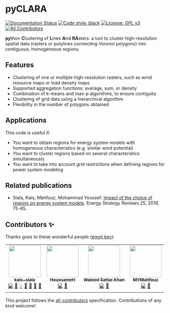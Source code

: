# pyCLARA
[![Documentation Status](https://readthedocs.org/projects/geoclustering/badge/?version=latest)](http://geoclustering.readthedocs.io/en/latest/?badge=latest)
[![Code style: black](https://img.shields.io/badge/code%20style-black-000000.svg)](https://github.com/psf/black)
[![License: GPL v3](https://img.shields.io/badge/License-GPLv3-blue.svg)](https://www.gnu.org/licenses/gpl-3.0)
[![All Contributors](https://img.shields.io/badge/all_contributors-4-orange.svg?style=flat-square)](#contributors)

**py**thon **C**lustering of **L**ines **A**nd **RA**sters: a tool to cluster high-resolution spatial data (rasters or polylines connecting Voronoi polygons) into contiguous, homogeneous regions.

## Features
* Clustering of one or multiple high-resolution rasters, such as wind resource maps or load density maps
* Supported aggregation functions: average, sum, or density
* Combination of k-means and max-p algorithms, to ensure contiguity
* Clustering of grid data using a hierarchical algorithm
* Flexibility in the number of polygons obtained

## Applications
This code is useful if:

* You want to obtain regions for energy system models with homogeneous characteristics (e.g. similar wind potential)
* You want to cluster regions based on several characteristics simultaneously
* You want to take into account grid restrictions when defining regions for power system modeling

## Related publications

* Siala, Kais; Mahfouz, Mohammad Youssef: [Impact of the choice of regions on energy system models](https://doi.org/10.1016/j.esr.2019.100362). Energy Strategy Reviews 25, 2019, 75-85.

## Contributors ✨

Thanks goes to these wonderful people ([emoji key](https://allcontributors.org/docs/en/emoji-key)):

<!-- ALL-CONTRIBUTORS-LIST:START - Do not remove or modify this section -->
<!-- prettier-ignore-start -->
<!-- markdownlint-disable -->
<table>
  <tr>
    <td align="center"><a href="https://github.com/kais-siala"><img src="https://avatars2.githubusercontent.com/u/21306297?v=4" width="100px;" alt=""/><br /><sub><b>kais-siala</b></sub></a><br /><a href="https://github.com/tum-ens/geoclustering/commits?author=kais-siala" title="Code">💻</a> <a href="https://github.com/tum-ens/geoclustering/commits?author=kais-siala" title="Documentation">📖</a> <a href="#example-kais-siala" title="Examples">💡</a> <a href="#ideas-kais-siala" title="Ideas, Planning, & Feedback">🤔</a> <a href="#maintenance-kais-siala" title="Maintenance">🚧</a> <a href="https://github.com/tum-ens/geoclustering/pulls?q=is%3Apr+reviewed-by%3Akais-siala" title="Reviewed Pull Requests">👀</a> <a href="#talk-kais-siala" title="Talks">📢</a></td>
    <td align="center"><a href="https://github.com/HoussameH"><img src="https://avatars2.githubusercontent.com/u/48953960?v=4" width="100px;" alt=""/><br /><sub><b>HoussameH</b></sub></a><br /><a href="https://github.com/tum-ens/geoclustering/commits?author=HoussameH" title="Code">💻</a> <a href="https://github.com/tum-ens/geoclustering/commits?author=HoussameH" title="Documentation">📖</a></td>
    <td align="center"><a href="https://github.com/waleedskhan"><img src="https://avatars0.githubusercontent.com/u/48930932?v=4" width="100px;" alt=""/><br /><sub><b>Waleed Sattar Khan</b></sub></a><br /><a href="https://github.com/tum-ens/geoclustering/commits?author=waleedskhan" title="Code">💻</a> <a href="https://github.com/tum-ens/geoclustering/commits?author=waleedskhan" title="Documentation">📖</a></td>
    <td align="center"><a href="https://github.com/MYMahfouz"><img src="https://avatars3.githubusercontent.com/u/33868271?v=4" width="100px;" alt=""/><br /><sub><b>MYMahfouz</b></sub></a><br /><a href="https://github.com/tum-ens/geoclustering/commits?author=MYMahfouz" title="Code">💻</a> <a href="#ideas-MYMahfouz" title="Ideas, Planning, & Feedback">🤔</a></td>
  </tr>
</table>

<!-- markdownlint-enable -->
<!-- prettier-ignore-end -->
<!-- ALL-CONTRIBUTORS-LIST:END -->

This project follows the [all-contributors](https://github.com/all-contributors/all-contributors) specification. Contributions of any kind welcome!
